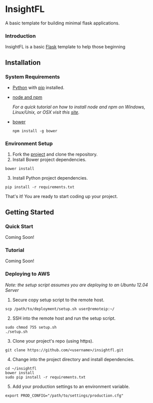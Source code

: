# InsightFL
A basic template for building minimal flask applications.

### Introduction
InsightFL is a basic [Flask](http://flask.pocoo.org/) template to help those beginning

## Installation
### System Requirements
* [Python](https://www.python.org/downloads/) with [pip](http://pip.readthedocs.org/en/latest/installing.html) installed.
* [node and npm](https://gist.github.com/isaacs/579814)

  *For a quick tutorial on how to install node and npm on Windows, Linux/Unix, or OSX visit this
  [site](http://www.joyent.com/blog/installing-node-and-npm/).*

* [bower](http://bower.io)

    ```
    npm install -g bower
    ```
### Environment Setup
1. Fork the [project](https://github.com/stormpython/insightfl/fork) and clone the repository.
2. Install Bower project dependencies.

  ```
  bower install
  ```

3. Install Python project dependencies.

  ```
  pip install -r requirements.txt
  ```

That's it! You are ready to start coding up your project.

## Getting Started
### Quick Start
Coming Soon!

### Tutorial
Coming Soon!

### Deploying to AWS
*Note: the setup script assumes you are deploying to an Ubuntu 12.04 Server*

1. Secure copy setup script to the remote host.

  ```
  scp /path/to/deployment/setup.sh user@remoteip:~/
  ```

2. SSH into the remote host and run the setup script.

  ```
  sudo chmod 755 setup.sh
  ./setup.sh
  ```

3. Clone your project's repo (using https).

  ```
  git clone https://github.com/<username>/insightfl.git
  ```

4. Change into the project directory and install dependencies.

  ```
  cd ~/insightfl
  bower install
  sudo pip install -r requirements.txt
  ```

5. Add your production settings to an environment variable.

  ```
  export PROD_CONFIG="/path/to/settings/production.cfg"
  ```

